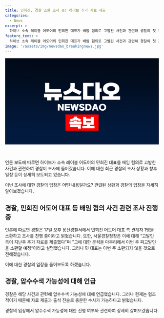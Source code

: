 ```yaml
---
title: 민희진, 경찰 소환 조사 중! 하이브 추가 자료 제출
categories:
  - News
excerpt: >
  하이브 소속 레이블 어도어의 민희진 대표가 배임 혐의로 고발된 사건과 관련해 경찰이 첫 조사를 진행 중이다. 경찰은 민 대표 측 관계자 1명을 소환해 조사하고 있으며, 추가 자료를 분석한 후 피고발인을 소환할 예정이라고 밝혔다. 하이브는 민 대표 측이 어도어 경영권 탈취를 시도했다고 주장하며, 이에 반발하는 민 대표는 보복성 해임으로 주장을 대응하고 있다. 현재 진행 중인 조사에 대한 압수수색은 임의적 수사로 안될 가능성이 있으며, 협조적인 자료 제출과 출석 진술로 충분히 진행 가능한 상태이다.
feature_text: >
  하이브 소속 레이블 어도어의 민희진 대표가 배임 혐의로 고발된 사건과 관련해 경찰이 첫 조사를 진행 중이다. 경찰은 민 대표 측 관계자 1명을 소환해 조사하고 있으며, 추가 자료를 분석한 후 피고발인을 소환할 예정이라고 밝혔다. 하이브는 민 대표 측이 어도어 경영권 탈취를 시도했다고 주장하며, 이에 반발하는 민 대표는 보복성 해임으로 주장을 대응하고 있다. 현재 진행 중인 조사에 대한 압수수색은 임의적 수사로 안될 가능성이 있으며, 협조적인 자료 제출과 출석 진술로 충분히 진행 가능한 상태이다.
image: '/assets/img/newsdao_breakingnews.jpg'
---
```


<p><img src="/assets/img/newsdao_breakingnews.jpg" alt="implanttips 속보" /></p>

<p data-ke-size="size16">&nbsp;</p>

<p>언론 보도에 따르면 하이브가 소속 레이블 어도어의 민희진 대표를 배임 혐의로 고발한 사건과 관련하여 경찰이 조사에 들어갔습니다. 이에 대한 최근 경찰의 조사 상황과 향후 일정 등이 상세히 보도되고 있습니다. </p>

<p>이번 조사에 대한 경찰의 입장은 어떤 내용일까요? 관련된 상황과 경찰의 입장을 자세히 알아보겠습니다. </p>

<h2 data-ke-size="size26">경찰, 민희진 어도어 대표 등 배임 혐의 사건 관련 조사 진행 중</h2>

<p>언론에 따르면 경찰은 17일 오후 용산경찰서에서 민희진 어도어 대표 측 관계자 1명을 소환하고 조사를 진행 중이라고 밝혔습니다. 또한, 서울경찰청장은 이에 대해 “고발인 측이 지난주 추가 자료를 제출했다"며 "그에 대한 분석을 마무리해서 이번 주 피고발인을 소환할 예정“이라고 설명했습니다. 그러나 민 대표는 이번 주 소환되지 않을 것으로 전해졌습니다. </p>

<p>이에 대한 경찰의 입장을 들어보도록 하겠습니다. </p>

<h2 data-ke-size="size26">경찰, 압수수색 가능성에 대해 언급</h2>

<p>경찰은 해당 사건과 관련해 압수수색 가능성에 대해 언급했습니다. 그러나 현재는 협조적이기 때문에 자료 제출과 출석 진술로 충분한 수사가 가능하다고 밝혔습니다. </p>

<p>경찰의 입장에서 압수수색 가능성에 대한 진행 여부와 관련하여 상세히 살펴보겠습니다. </p>

<p data-ke-size="size16">&nbsp;</p>

